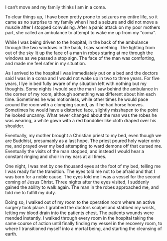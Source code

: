 I can’t move and my family thinks I am in a coma.

To clear things up, I have been pretty prone to seizures my entire life, so it came as no surprise to my family when I had a seizure and did not move a muscle after I stopped convulsing. After a panic attack on my poor mothers part, she called an ambulance to attempt to wake me up from my “coma”. 


While I was being driven to the hospital, in the back of the ambulance through the two windows in the back, I saw something. The lighting from out of the sky lit up the face of a man in robes staring at me through the windows as we passed a stop sign. The face of the man was comforting, and made me feel safer in my situation.


As I arrived to the hospital I was immediately put on a bed and the doctors said I was in a coma and I would not wake up in two to three years. For five years, I lye in bed fully aware of my situation left with nothing but my thoughts. Some nights I would see the man I saw behind the ambulance in the corner of my room, although something was different about him each time. Sometimes he was motionless, while other times he would pace around the room with a clomping sound, as if he had horse hooves. Sometimes he would have a distorted face, slightly misshapen to the point he looked uncanny. What never changed about the man was the robes he was wearing, a white gown with a red bandolier like cloth draped over his shoulder. 


Eventually, my mother brought a Christian priest to my bed, even though we are Buddhist, presumably as a last hope. The priest poured holy water onto me, and prayed over my bed attempting to ward demons off that cursed me. Eventually the visits of the man stopped, and instead I would hear a constant ringing and choir in my ears at all times. 


One night, I was met by one thousand eyes at the foot of my bed, telling me  I was ready for the transition. The eyes told me not to be afraid and that I was born for a noble cause. The eyes told me I was a vessel for the second coming of Jesus Christ. Three nights after the eyes visited, I suddenly gained the ability to walk again. The man in the robes approached me, and told me to fulfill my duty. 


Doing so, I walked out of my room to the operation room where an active surgery took place. I grabbed the doctors scalpel and stabbed my wrists, letting my blood drain into the patients chest. The patients wounds were mended instantly. I walked through every room in the hospital taking the same course of action until finally finding my vessel in the recovery room, to where I transitioned myself into a mortal being, and starting the cleansing of earth.
